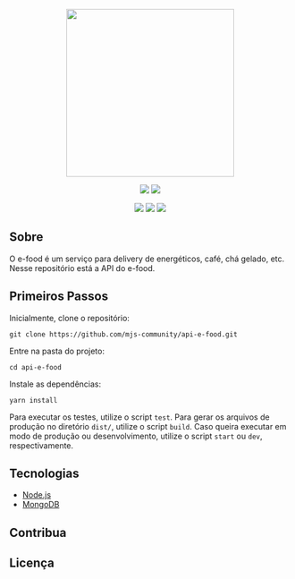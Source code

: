 <p align=center>
  <img src="https://raw.githubusercontent.com/mjs-community/api-e-food/master/docs/e-food-docs.png" width=300px>
</p>
<p align=center>
  <img src="https://img.shields.io/github/issues/mjs-community/api-e-food?color=%2366503A">
  <a href="https://codeclimate.com/github/mjs-community/api-e-food/maintainability"><img src="https://api.codeclimate.com/v1/badges/6bd37c411c99c28c37fb/maintainability" /></a>
</p>
<p align=center>
  <img src="https://img.shields.io/badge/mongodb-green?logo=mongoDB&style=flat&color=%2347a248&logoColor=white">
  <img src="https://img.shields.io/badge/node.js-green?logo=node.js&style=flat&color=%23339933&logoColor=white">
  <img src="https://img.shields.io/badge/jest-green?logo=jest&style=flat&color=%23C21325&logoColor=white">
</p>

## Sobre
O e-food é um serviço para delivery de energéticos, café, chá gelado, etc. Nesse repositório está a API do e-food.
## Primeiros Passos
Inicialmente, clone o repositório:
```
git clone https://github.com/mjs-community/api-e-food.git
```

Entre na pasta do projeto:

```
cd api-e-food
```
Instale as dependências:
```
yarn install
```

Para executar os testes, utilize o script `test`. Para gerar os arquivos de produção no diretório `dist/`, utilize o script `build`. Caso queira executar em modo de produção ou desenvolvimento, utilize o script `start` ou `dev`, respectivamente.

## Tecnologias
- [Node.js](https://nodejs.org)
- [MongoDB](https://www.mongodb.com/)

## Contribua

## Licença
